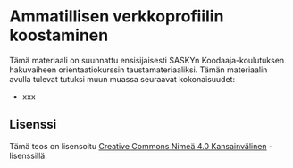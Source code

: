 # Ammatillisen verkkoprofiilin koostaminen

Tämä materiaali on suunnattu ensisijaisesti SASKYn Koodaaja-koulutuksen hakuvaiheen orientaatiokurssin taustamateriaaliksi. Tämän materiaalin avulla tulevat tutuksi muun muassa seuraavat kokonaisuudet:
 - xxx

## Lisenssi

Tämä teos on lisensoitu <a rel="license" href="http://creativecommons.org/licenses/by/4.0/">Creative Commons Nimeä 4.0 Kansainvälinen</a> -lisenssillä.